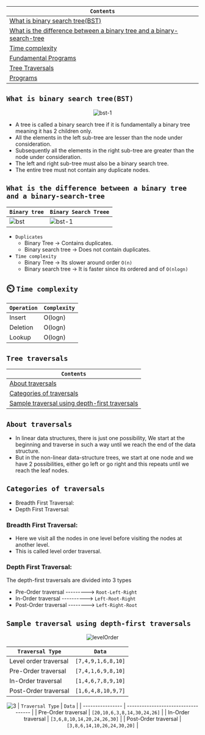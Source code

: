 <div align="center">
  
| `Contents` |
| ---------- |
| [What is binary search tree(BST)](https://github.com/devrath/studious-ds-adventure/blob/main/collection/Trees/BinaryTree/BinarySearchTree/README.md#what-is-binary-search-treebst) |
| [What is the difference between a binary tree and a binary-search-tree](https://github.com/devrath/studious-ds-adventure/blob/main/collection/Trees/BinaryTree/BinarySearchTree/README.md#what-is-the-difference-between-a-binary-tree-and-a-binary-search-tree) |
| [Time complexity](https://github.com/devrath/studious-ds-adventure/blob/main/collection/Trees/BinaryTree/BinarySearchTree/README.md#%EF%B8%8F-time-complexity) |
| [Fundamental Programs](https://github.com/devrath/studious-ds-adventure/tree/main/collection/Trees/BinaryTree/BinarySearchTree/Fundamentals) |
| [Tree Traversals](https://github.com/devrath/studious-ds-adventure/blob/main/collection/Trees/BinaryTree/BinarySearchTree/README.md#tree-traversals) |
| [Programs]() |

</div>


## `What is binary search tree(BST)`

<div align="center">
  
![bst-1](https://github.com/devrath/studious-ds-adventure/assets/1456191/2aeab9ec-b11d-43f7-8ea6-c0ee55834d80)

</div>

* A tree is called a binary search tree if it is fundamentally a binary tree meaning it has 2 children only.
* All the elements in the left sub-tree are lesser than the node under consideration.
* Subsequently all the elements in the right sub-tree are greater than the node under consideration.
* The left and right sub-tree must also be a binary search tree.
* The entire tree must not contain any duplicate nodes.

## `What is the difference between a binary tree and a binary-search-tree`

| `Binary tree` | `Binary Search Treee` |
| ------------- | --------------------- |
| ![bst](https://github.com/devrath/studious-ds-adventure/assets/1456191/cb132f95-0031-4a49-9bea-0b1d9bf6a50b) | ![bst-1](https://github.com/devrath/studious-ds-adventure/assets/1456191/2aeab9ec-b11d-43f7-8ea6-c0ee55834d80) | 

* `Duplicates`
  *  Binary Tree -> Contains duplicates.
  *  Binary search tree -> Does not contain duplicates.
* `Time complexity`
  * Binary Tree -> Its slower around order `O(n)`
  * Binary search tree -> It is faster since its ordered and of `O(nlogn)`
 
## ⏲️ `Time complexity`  
| `Operation` | `Complexity` |
| ----------- | ------------ |
| Insert | O(logn) |
| Deletion | O(logn) |
| Lookup | O(logn) |

## `Tree traversals`

<div align="center">
  
| `Contents` |
| ---------- |
| [About traversals](https://github.com/devrath/studious-ds-adventure/blob/main/collection/Trees/BinaryTree/BinarySearchTree/README.md#about-traversals) |
| [Categories of traversals](https://github.com/devrath/studious-ds-adventure/blob/main/collection/Trees/BinaryTree/BinarySearchTree/README.md#categories-of-traversals) |
| [Sample traversal using depth-first traversals]() |

</div>


## `About traversals`
* In linear data structures, there is just one possibility, We start at the beginning and traverse in such a way until we reach the end of the data structure.
* But in the non-linear data-structure trees, we start at one node and we have 2 possibilities, either go left or go right and this repeats until we reach the leaf nodes.

## `Categories of traversals`
* Breadth First Traversal:
* Depth First Traversal:
  
### Breadth First Traversal:
* Here we visit all the nodes in one level before visiting the nodes at another level.
* This is called level order traversal.

### Depth First Traversal:   
The depth-first traversals are divided into 3 types
* Pre-Order traversal ---------> `Root-Left-Right`
* In-Order traversal ----------> `Left-Root-Right`
* Post-Order traversal --------> `Left-Right-Root`

## `Sample traversal using depth-first traversals`  
<div align="center">
  
![levelOrder](https://github.com/devrath/studious-ds-adventure/assets/1456191/0ec9f489-8128-4251-8b31-638280ef9ae6)

| `Traversal Type` | `Data`                     |
| ---------------- | -------------------------- |
| Level order traversal | ` [7,4,9,1,6,8,10] ` |
| Pre-Order traversal  | ` [7,4,1,6,9,8,10] `   |
| In-Order traversal   | ` [1,4,6,7,8,9,10] `   |
| Post-Order traversal | ` [1,6,4,8,10,9,7] `   |

![3](https://github.com/devrath/studious-ds-adventure/assets/1456191/122077d0-a4aa-4f6f-a3c0-1cfc1de9f4c1)
| `Traversal Type` | `Data`                              |
| ---------------- | ----------------------------------- |
| Pre-Order traversal  | ` [20,10,6,3,8,14,30,24,26] `   |
| In-Order traversal   | ` [3,6,8,10,14,20,24,26,30] `   |
| Post-Order traversal | ` [3,8,6,14,10,26,24,30,20] `   |

</div>
